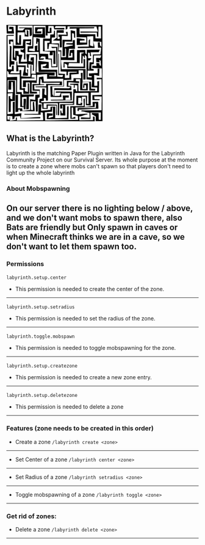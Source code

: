 # Labyrinth
<img src="Labyrinth_logo.png" width="50%" height="50%" alt="A labyrinth">


What is the Labyrinth?
---
Labyrinth is the matching Paper Plugin written in Java for the Labyrinth Community Project on our Survival Server.
Its whole purpose at the moment is to create a zone where mobs can't spawn so that players don't need to light up the whole labyrinth

### About Mobspawning
On our server there is no lighting below / above, and we don't want mobs to spawn there, also Bats are friendly but
Only spawn in caves or when Minecraft thinks we are in a cave, so we don't want to let them spawn too.
---
### Permissions

```labyrinth.setup.center```
- This permission is needed to create the center of the zone.
---
```labyrinth.setup.setradius```
- This permission is needed to set the radius of the zone.
---
```labyrinth.toggle.mobspawn```
- This permission is needed to toggle mobspawning for the zone.
---
```labyrinth.setup.createzone``` 
- This permission is needed to create a new zone entry.
---
```labyrinth.setup.deletezone```
- This permission is needed to delete a zone
---
### Features (zone needs to be created in this order)
- Create a zone
```/labyrinth create <zone>```
---
- Set Center of a zone
```/labyrinth center <zone>```
---
- Set Radius of a zone
```/labyrinth setradius <zone>```
---
- Toggle mobspawning of a zone
```/labyrinth toggle <zone>```
---
### Get rid of zones:
- Delete a zone
  ```/labyrinth delete <zone>```
---


